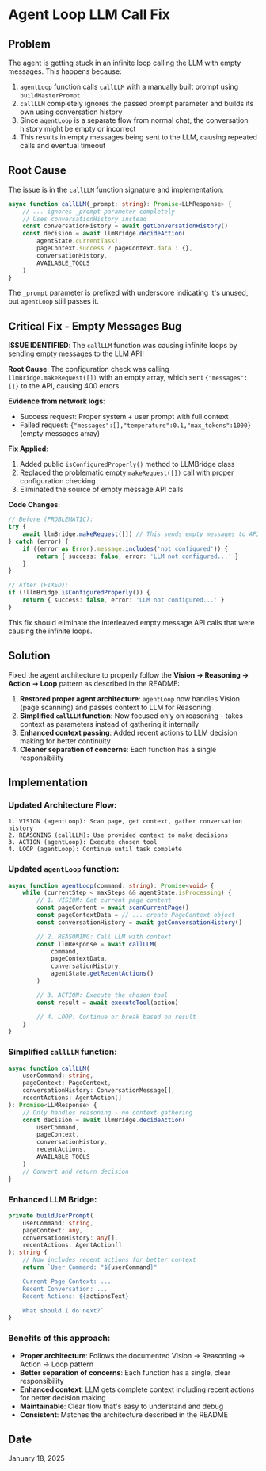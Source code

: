 # Agent Loop LLM Call Fix

## Problem

The agent is getting stuck in an infinite loop calling the LLM with empty messages. This happens because:

1. `agentLoop` function calls `callLLM` with a manually built prompt using `buildMasterPrompt`
2. `callLLM` completely ignores the passed prompt parameter and builds its own using conversation history
3. Since `agentLoop` is a separate flow from normal chat, the conversation history might be empty or incorrect
4. This results in empty messages being sent to the LLM, causing repeated calls and eventual timeout

## Root Cause

The issue is in the `callLLM` function signature and implementation:

```typescript
async function callLLM(_prompt: string): Promise<LLMResponse> {
    // ... ignores _prompt parameter completely
    // Uses conversationHistory instead
    const conversationHistory = await getConversationHistory()
    const decision = await llmBridge.decideAction(
        agentState.currentTask!,
        pageContext.success ? pageContext.data : {},
        conversationHistory,
        AVAILABLE_TOOLS
    )
}
```

The `_prompt` parameter is prefixed with underscore indicating it's unused, but `agentLoop` still passes it.

## Critical Fix - Empty Messages Bug

**ISSUE IDENTIFIED**: The `callLLM` function was causing infinite loops by sending empty messages to the LLM API!

**Root Cause**: The configuration check was calling `llmBridge.makeRequest([])` with an empty array, which sent `{"messages": []}` to the API, causing 400 errors.

**Evidence from network logs**:

- Success request: Proper system + user prompt with full context
- Failed request: `{"messages":[],"temperature":0.1,"max_tokens":1000}` (empty messages array)

**Fix Applied**:

1. Added public `isConfiguredProperly()` method to LLMBridge class
2. Replaced the problematic empty `makeRequest([])` call with proper configuration checking
3. Eliminated the source of empty message API calls

**Code Changes**:

```typescript
// Before (PROBLEMATIC):
try {
    await llmBridge.makeRequest([]) // This sends empty messages to API!
} catch (error) {
    if ((error as Error).message.includes('not configured')) {
        return { success: false, error: 'LLM not configured...' }
    }
}

// After (FIXED):
if (!llmBridge.isConfiguredProperly()) {
    return { success: false, error: 'LLM not configured...' }
}
```

This fix should eliminate the interleaved empty message API calls that were causing the infinite loops.

## Solution

Fixed the agent architecture to properly follow the **Vision → Reasoning → Action → Loop** pattern as described in the README:

1. **Restored proper agent architecture**: `agentLoop` now handles Vision (page scanning) and passes context to LLM for Reasoning
2. **Simplified `callLLM` function**: Now focused only on reasoning - takes context as parameters instead of gathering it internally
3. **Enhanced context passing**: Added recent actions to LLM decision making for better continuity
4. **Cleaner separation of concerns**: Each function has a single responsibility

## Implementation

### Updated Architecture Flow:

```
1. VISION (agentLoop): Scan page, get context, gather conversation history
2. REASONING (callLLM): Use provided context to make decisions
3. ACTION (agentLoop): Execute chosen tool
4. LOOP (agentLoop): Continue until task complete
```

### Updated `agentLoop` function:

```typescript
async function agentLoop(command: string): Promise<void> {
    while (currentStep < maxSteps && agentState.isProcessing) {
        // 1. VISION: Get current page content
        const pageContent = await scanCurrentPage()
        const pageContextData = // ... create PageContext object
        const conversationHistory = await getConversationHistory()

        // 2. REASONING: Call LLM with context
        const llmResponse = await callLLM(
            command,
            pageContextData,
            conversationHistory,
            agentState.getRecentActions()
        )

        // 3. ACTION: Execute the chosen tool
        const result = await executeTool(action)

        // 4. LOOP: Continue or break based on result
    }
}
```

### Simplified `callLLM` function:

```typescript
async function callLLM(
    userCommand: string,
    pageContext: PageContext,
    conversationHistory: ConversationMessage[],
    recentActions: AgentAction[]
): Promise<LLMResponse> {
    // Only handles reasoning - no context gathering
    const decision = await llmBridge.decideAction(
        userCommand,
        pageContext,
        conversationHistory,
        recentActions,
        AVAILABLE_TOOLS
    )
    // Convert and return decision
}
```

### Enhanced LLM Bridge:

```typescript
private buildUserPrompt(
    userCommand: string,
    pageContext: any,
    conversationHistory: any[],
    recentActions: AgentAction[]
): string {
    // Now includes recent actions for better context
    return `User Command: "${userCommand}"

    Current Page Context: ...
    Recent Conversation: ...
    Recent Actions: ${actionsText}

    What should I do next?`
}
```

### Benefits of this approach:

- **Proper architecture**: Follows the documented Vision → Reasoning → Action → Loop pattern
- **Better separation of concerns**: Each function has a single, clear responsibility
- **Enhanced context**: LLM gets complete context including recent actions for better decision making
- **Maintainable**: Clear flow that's easy to understand and debug
- **Consistent**: Matches the architecture described in the README

## Date

January 18, 2025
